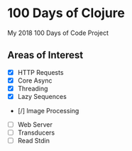 # 100 Days of Clojure

My 2018 100 Days of Code Project

## Areas of Interest
- [X] HTTP Requests
- [X] Core Async
- [X] Threading
- [X] Lazy Sequences
- [/] Image Processing
- [ ] Web Server
- [ ] Transducers
- [ ] Read Stdin
